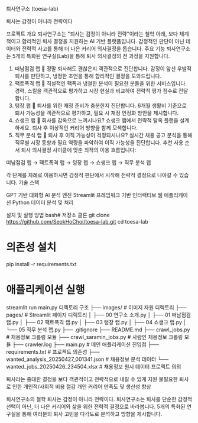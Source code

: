퇴사연구소 (toesa-lab)

퇴사는 감정이 아니라 전략이다

프로젝트 개요
퇴사연구소는 "퇴사는 감정이 아니라 전략"이라는 철학 아래, 보다 체계적이고 합리적인 퇴사 결정을 지원하는 AI 기반 플랫폼입니다. 감정적인 판단이 아닌 데이터와 전략적 사고를 통해 더 나은 커리어 의사결정을 돕습니다.
주요 기능
퇴사연구소는 5개의 특화된 연구실(Lab)을 통해 퇴사 의사결정의 전 과정을 지원합니다.
1. 떠남점검 랩 🦁
정말 퇴사해도 괜찮은지 객관적으로 진단합니다. 감정이 앞선 우발적 퇴사를 판단하고, 냉정한 조언을 통해 합리적인 결정을 도와드립니다.
2. 팩트폭격 랩 🦁
직설적인 팩폭과 냉철한 분석이 필요한 분들을 위한 서비스입니다. 경력, 스킬을 객관적으로 평가하고 시장 현실과 비교하여 전략적 평가 점수로 전달합니다.
3. 텅장 랩 🦁
퇴사를 위한 재정 준비가 충분한지 진단합니다. 6개월 생활비 기준으로 퇴사 가능성을 객관적으로 평가하고, 필요 시 재정 안정화 방안을 제시합니다.
4. 쇼생크 랩 🦁
회사를 감옥으로 느끼시나요? 쇼생크 랩에서 전략적 탈옥 플랜을 설계하세요. 퇴사 후 이상적인 커리어 방향을 함께 모색합니다.
5. 직무 분석 랩 🦁
퇴사 후 이직 가능성이 걱정되시나요? 실시간 채용 공고 분석을 통해 직무별 시장 동향과 필요 역량을 파악하여 이직 가능성을 진단합니다.
추천 사용 순서
퇴사 의사결정 사이클에 맞춘 최적의 이용 흐름입니다:

떠남점검 랩 → 팩트폭격 랩 → 텅장 랩 → 쇼생크 랩 → 직무 분석 랩

각 단계를 차례로 이용하시면 감정적 판단에서 시작해 전략적 결정으로 나아갈 수 있습니다.
기술 스택

GPT 기반 대화형 AI 분석 엔진
Streamlit 프레임워크 기반 인터랙티브 웹 애플리케이션
Python 데이터 분석 및 처리

설치 및 실행 방법
bash# 저장소 클론
git clone https://github.com/SeokHoChoi/toesa-lab.git
cd toesa-lab

# 의존성 설치
pip install -r requirements.txt

# 애플리케이션 실행
streamlit run main.py
디렉토리 구조
├── images/                  # 이미지 자원 디렉토리
├── pages/                   # Streamlit 페이지 디렉토리
│   ├── 00 연구소 소개.py
│   ├── 01 떠남점검 랩.py
│   ├── 02 팩트폭격 랩.py
│   ├── 03 텅장 랩.py
│   ├── 04 쇼생크 랩.py
│   └── 05 직무 분석 랩.py
├── .gitignore
├── README.md
├── crawl_jobs.py           # 채용정보 크롤링 모듈
├── crawl_saramin_jobs.py   # 사람인 채용정보 크롤링 모듈
├── crawler.log
├── main.py                 # 메인 애플리케이션 진입점
├── requirements.txt        # 프로젝트 의존성
├── wanted_analysis_20250427_001341.json  # 채용정보 분석 데이터
└── wanted_jobs_20250426_234504.xlsx      # 채용정보 원시 데이터
프로젝트 의의

퇴사라는 중대한 결정을 보다 객관적이고 전략적으로 내릴 수 있게 지원
불필요한 퇴사로 인한 개인적/사회적 비용 절감
개인 커리어 만족도 및 생산성 향상

퇴사연구소의 철학
퇴사는 감정이 아니라 전략이다.
퇴사연구소는 퇴사를 단순한 감정적 선택이 아닌, 더 나은 커리어와 삶을 위한 전략적 결정으로 바라봅니다. 5개의 특화된 연구실을 통해 여러분의 퇴사 고민을 다각도로 분석하고 방향을 제시합니다.